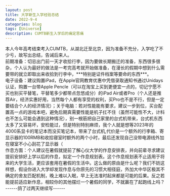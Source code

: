 ```yaml
---
layout: post
title: 大学新生入学经验总结
date: 2022-9-4
categories: blog
tags: [Universe]
description: CUMTB新生入学后的痛定思痛
---
```

<article>
    本人今年高考结束考入CUMTB，从湖北迁至北京，因为准备不充分，入学吃了不少亏，故写出总结，告诫后来人。<br>
    前期准备：切忌出门前一天才收拾行李，因为要做长期搬迁的准备，东西很多很杂，个人认为最好的做法是一考完高考就开始做准备，在漫长的假期中想到什么需要带的就立即取出来收拾到行李中，***特别是证件档案等要命的东西***。<br>
    电子设备：建议购置iPad，在Apple官网教育优惠中凭借录取通知书通过Unidays认证，购置一台带Apple Pencle（可以在淘宝上买到更便宜一点的，切记宁愿不买也别买平替笔，平替笔多少都带点忽悠成分）的iPad Air或者Pro（个人还是推荐Air，经济实惠好用，当然每个人都有享受的权利，买Pro也不是不行，但是一定要结合个人的经济情况）；关于电脑：若对性能能有要求，建议一步到位，买台配置高一点的游戏本吧，避免后期真需要性能是机子扛不住（虽然可能性不大，计科也不怎么可能会遇到这种情况），别一根筋把自己家里的台式机带来，台式机东西太多了又容易坏，安检能过，但是特别特别麻烦，我个人就是想等2023年的4000系显卡的笔记本而没买笔记本，带来了台式机,代价是一个额外的行李箱、寄显示器的100RMB和收拾寝室时额外的两个小时，最后还发现自己没带电源线外加在寝室不小心刮花了显示器（<br>
    作息方面：个人建议在暑假就提前了解心仪大学的作息安排表，并向前辈寻求建议提前安排好上学以后的作息，拟定一个作息规划表。这个作息规划表不止适用于将来的大学生活，更应该套用在暑假的生活中。这么做的原由是什么呢？我们不妨这样想，假设你进入大学却发现作息与你原先的习惯大相径庭，外加大中华区极其不确定的舍友匹配机制，晚上难以入眠，早上无法准时起床都是可能的后果。反之若能提前适应新作息，相较你的其他摆烂一个暑假的同学，不就赢在了起跑线上吗？<br>
    ------鸽了过两天继续写------
</article>